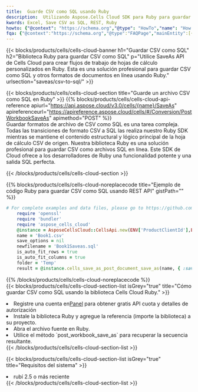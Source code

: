 ```yaml
---
title:  Guarde CSV como SQL usando Ruby
description:  Utilizando Aspose.Cells Cloud SDK para Ruby para guardar el archivo en formato CSV como archivo en formato SQL.
kwords: Excel, Save CSV as SQL, REST, Ruby
howto: {"@context": "https://schema.org","@type": "HowTo","name": "How to save CSV as SQL using the Cells Cloud Ruby library.","description": "How to save CSV as SQL using the Cells Cloud Ruby library.","image": {"@type": "ImageObject"},"url": "/ruby/saveas/csv-to-sql/","step": [{ "@type": "HowToStep","name": "How to save CSV as SQL using the Cells Cloud Ruby library. step 1", "image": {"@type": "ImageObject",},"url": "/ruby/saveas/csv-to-sql/","text": "Register an account at <a href='https://dashboard.aspose.cloud/'>Dashboard</a> to get free API quota & authorization details",},{ "@type": "HowToStep","name": "How to save CSV as SQL using the Cells Cloud Ruby library. step 1", "image": {"@type": "ImageObject",},"url": "/ruby/saveas/csv-to-sql/","text": "Install Ruby library and add the reference (import the library) to your project.",},{ "@type": "HowToStep","name": "How to save CSV as SQL using the Cells Cloud Ruby library. step 1", "image": {"@type": "ImageObject",},"url": "/ruby/saveas/csv-to-sql/","text": "Open the source file in Ruby.",},{ "@type": "HowToStep","name": "How to save CSV as SQL using the Cells Cloud Ruby library. step 1", "image": {"@type": "ImageObject",},"url": "/ruby/saveas/csv-to-sql/","text": "Use the `post_workbook_save_as` method to retrieve the resulting stream.",}, ],"supply": {"@type": "HowToSupply","name": "document"},"tool": [{"@type": "HowToTool","name": "RubyMine, Visual Studio Code, Aptana Studio, NetBeans"},{"@type": "HowToTool","name": "Aspose Cells"}],"totalTime": "PT6M"}
fqa: {"@context":"https://schema.org","@type":"FAQPage","mainEntity":[{"@type":"Question","name":"Why save file as other formats file in C# using REST API?","acceptedAnswer":{"@type":"Answer","text":"Documents are encoded in many ways, and some files may be incompatible with the software you use. To open and read such files, just save them as appropriate file formats.<br/><ol><li>Install .NET SDK and add the reference (import the library) to your project.</li><li>Open the source file in C# using REST API.</li><li>Call the PostWorkbookSaveAsRequest() method, passing an output filename with required extension.</li><li>Get the result of save as a separate file.</li></ol>"}},{"@type":"Question","name":"What file formats can I save as with your C# library?","acceptedAnswer":{"@type":"Answer","text":"We support a variety of file formats for conversion using .NET library, including XLSX, Excel, xls , PDF, CSV, HTML, Markdown, XML, PNG, JPG, TIFF, Json, TXT and many more."}},{"@type":"Question","name":"What is the maximum allowed file size for conversion using this .NET library?","acceptedAnswer":{"@type":"Answer","text":"There are no file size limits for format conversions using .NET library."}}]}
---
```

{{< blocks/products/cells/cells-cloud-banner h1="Guardar CSV como SQL" h2="Biblioteca Ruby para guardar CSV como SQL" p="Utilice SaveAs API de Cells Cloud para crear flujos de trabajo de hojas de cálculo personalizados en Ruby. Esta es una solución profesional para guardar CSV como SQL y otros formatos de documentos en línea usando Ruby." urlsection="saveas/csv-to-sql/" >}}

{{< blocks/products/cells/cells-cloud-section title="Guarde un archivo CSV como SQL en Ruby" >}}
{{% blocks/products/cells/cells-cloud-api-reference apiurl="https://api.aspose.cloud/v3.0/cells/{name}/SaveAs" apireferenceurl="https://apireference.aspose.cloud/cells/#/Conversion/PostWorkbookSaveAs" apimethod="POST" %}}
<br/>
Guardar formatos de archivo de CSV como SQL es una tarea compleja. Todas las transiciones de formato CSV a SQL las realiza nuestro Ruby SDK mientras se mantiene el contenido estructural y lógico principal de la hoja de cálculo CSV de origen. Nuestra biblioteca Ruby es una solución profesional para guardar CSV como archivos SQL en línea. Este SDK de Cloud ofrece a los desarrolladores de Ruby una funcionalidad potente y una salida SQL perfecta.

{{< /blocks/products/cells/cells-cloud-section >}}

{{% blocks/products/cells/cells-cloud-noreplacecode title="Ejemplo de código Ruby para guardar CSV como SQL usando REST API" gistPath="" %}}
  
```ruby
# For complete examples and data files, please go to https://github.com/aspose-cells-cloud/aspose-cells-cloud-ruby/
    require 'openssl'
    require 'bundler'
    require 'aspose_cells_cloud'
    @instance = AsposeCellsCloud::CellsApi.new(ENV['ProductClientId'],ENV['ProductClientSecret'])
    name = 'Book1.csv'
    save_options = nil
    newfilename = 'Book1Saveas.sql'
    is_auto_fit_rows = true
    is_auto_fit_columns = true
    folder = 'Temp'
    result = @instance.cells_save_as_post_document_save_as(name, { :save_options=>save_options, :newfilename=>(folder+"/"+newfilename), :is_auto_fit_rows=>is_auto_fit_rows, :is_auto_fit_columns=>is_auto_fit_columns, :folder=>folder})
```
  
{{% /blocks/products/cells/cells-cloud-noreplacecode %}}
<br/>
{{< blocks/products/cells/cells-cloud-section-list isGrey="true" title="Cómo guardar CSV como SQL usando la biblioteca Cells Cloud Ruby." >}}
<li> Registre una cuenta en<a href="https://dashboard.aspose.cloud/">Panel</a> para obtener gratis API cuota y detalles de autorización</li>
<li>Instale la biblioteca Ruby y agregue la referencia (importe la biblioteca) a su proyecto.</li>
<li>Abra el archivo fuente en Ruby.</li>
<li>Utilice el método `post_workbook_save_as` para recuperar la secuencia resultante.</li>
{{< /blocks/products/cells/cells-cloud-section-list >}}

{{< blocks/products/cells/cells-cloud-section-list isGrey="true" title="Requisitos del sistema" >}}
<li>rubí 2.5 o más reciente</li>
{{< /blocks/products/cells/cells-cloud-section-list >}}
